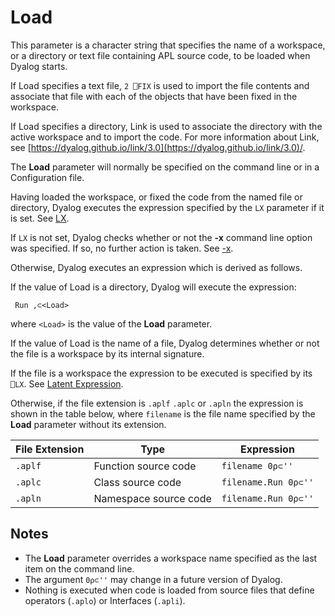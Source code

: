 <h1 class="heading"><span class="name">Load</span></h1>

This parameter is a character string that specifies the name of a workspace, or a directory or text file containing APL source code, to be loaded when Dyalog starts.

If Load specifies a text file, `2 ⎕FIX` is used to import the file contents and associate that file with each of the objects that have been fixed in the workspace.

If  Load specifies a directory, Link is used to associate the directory with the active workspace and to import the code.
 For more information about Link, see [https://dyalog.github.io/link/3.0](https://dyalog.github.io/link/3.0)/.

The **Load** parameter will normally be specified on the command line or in a Configuration file.

Having loaded the workspace, or fixed the code from the named file or directory, Dyalog executes the expression specified by the `LX` parameter if it is set. See [LX](lx.md).

If `LX` is not set, Dyalog checks whether or not the **-x** command line option was specified. If so, no further action is taken. See [-x](../apl-command-line#x_option).

Otherwise, Dyalog executes an expression which is derived as follows.

If the value of Load is a directory, Dyalog will execute the expression:
```apl
 Run ,⊂<Load>
```

where `<Load>` is the value of the **Load** parameter.

If the value of Load is the name of a file, Dyalog determines whether or not the file is a workspace by its internal signature.

If the file is a workspace the expression to be executed is specified by its `⎕LX`. See [Latent Expression](../../../../language-reference-guide/system-functions/lx).

Otherwise, if the file extension is `.aplf` `.aplc` or `.apln` the expression is shown in the table below, where `filename` is the file name specified by the **Load** parameter without its extension.

|File Extension|Type                 |Expression          |
|--------------|---------------------|--------------------|
|`.aplf`       |Function source code |`filename 0⍴⊂''`    |
|`.aplc`       |Class source code    |`filename.Run 0⍴⊂''`|
|`.apln`       |Namespace source code|`filename.Run 0⍴⊂''`|

## Notes

- The **Load** parameter overrides a workspace name specified as the last item on the command line.
- The argument `0⍴⊂''` may change in a future version of Dyalog.
- Nothing is executed when code is loaded from source files that define operators (`.aplo`) or Interfaces (`.apli`).
